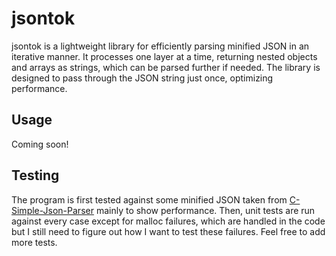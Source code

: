 # jsontok

jsontok is a lightweight library for efficiently parsing minified JSON in an iterative manner. It processes one layer at a time, returning nested objects and arrays as strings, which can be parsed further if needed. The library is designed to pass through the JSON string just once, optimizing performance.

## Usage

Coming soon!

## Testing

The program is first tested against some minified JSON taken from [C-Simple-Json-Parser](https://github.com/forkachild/C-Simple-JSON-Parser) mainly to show performance. Then, unit tests are run against every case except for malloc failures, which are handled in the code but I still need to figure out how I want to test these failures. Feel free to add more tests.
